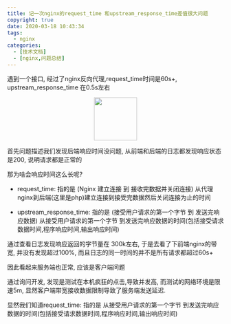 ```yaml
---
title: 记一次nginx的request_time 和upstream_response_time差值很大问题
copyright: true
date: 2020-03-18 10:43:34
tags:
  - nginx
categories:
  - [技术文档]
  - [nginx,问题总结]
---
```

遇到一个接口, 经过了nginx反向代理,request_time时间是60s+, upstream_response_time 在0.5s左右

<!--more-->


<center>
<img src="//zhangzw001.github.io/images/dockerniu.jpeg" width = "100" height = "100" style="border: 0"/>
</center>

首先问题描述我们发现后端响应时间没问题, 从前端和后端的日志都发现响应状态是200, 说明请求都是正常的

那为啥会响应时间这么长呢?

- request_time:  		指的是 (Nginx 建立连接 到 接收完数据并关闭连接)
从代理nginx到后端(这里是php)建立连接到接受完数据然后关闭连接为止的时间

- upstream_response_time:	指的是 (接受用户请求的第一个字节 到 发送完响应数据)
从接受用户请求的第一个字节 到发送完响应数据的时间(包括接受请求数据时间,程序响应时间,输出响应时间)

通过查看日志发现响应返回的字节量在 300k左右, 于是去看了下前端nginx的带宽, 并没有发现超过100%, 而且日志的同一时间的并不是所有请求都超过60s+

因此看起来服务端也正常, 应该是客户端问题

通过询问开发, 发现是测试在本机疯狂的点击,导致并发高, 而测试的网络环境是限速5m, 显然客户端带宽接收数据限制导致了服务端发送延迟.

显然我们知道request_time:  指的是 从接受用户请求的第一个字节 到发送完响应数据的时间(包括接受请求数据时间,程序响应时间,输出响应时间)
